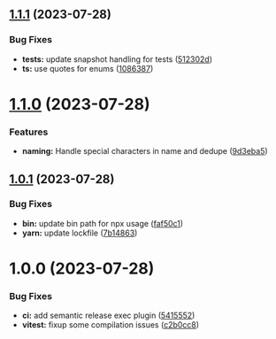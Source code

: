 ## [1.1.1](https://github.com/openapi-typescript-infra/openapi-typescript-enum/compare/v1.1.0...v1.1.1) (2023-07-28)


### Bug Fixes

* **tests:** update snapshot handling for tests ([512302d](https://github.com/openapi-typescript-infra/openapi-typescript-enum/commit/512302d2ad5483063ad19c8085c2c967ef93c185))
* **ts:** use quotes for enums ([1086387](https://github.com/openapi-typescript-infra/openapi-typescript-enum/commit/1086387738883bc81a54aca3447377ce9ca690db))

# [1.1.0](https://github.com/openapi-typescript-infra/openapi-typescript-enum/compare/v1.0.1...v1.1.0) (2023-07-28)


### Features

* **naming:** Handle special characters in name and dedupe ([9d3eba5](https://github.com/openapi-typescript-infra/openapi-typescript-enum/commit/9d3eba58cb882dd3f4feddc5a57d819d82720e39))

## [1.0.1](https://github.com/openapi-typescript-infra/openapi-typescript-enum/compare/v1.0.0...v1.0.1) (2023-07-28)


### Bug Fixes

* **bin:** update bin path for npx usage ([faf50c1](https://github.com/openapi-typescript-infra/openapi-typescript-enum/commit/faf50c1167c02354fe7229ebba2084dd96a3f752))
* **yarn:** update lockfile ([7b14863](https://github.com/openapi-typescript-infra/openapi-typescript-enum/commit/7b148639493fe67f133356318490a920cc588ffb))

# 1.0.0 (2023-07-28)


### Bug Fixes

* **ci:** add semantic release exec plugin ([5415552](https://github.com/openapi-typescript-infra/openapi-typescript-enum/commit/5415552d5f27c7fee1d83e29fdcb8129a92f9a64))
* **vitest:** fixup some compilation issues ([c2b0cc8](https://github.com/openapi-typescript-infra/openapi-typescript-enum/commit/c2b0cc80a3a3fa413eb8f3257963b60179740b95))
